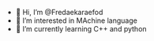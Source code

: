 - 👋 Hi, I’m @Fredaekaraefod
- 👀 I’m interested in MAchine language
- 🌱 I’m currently learning C++ and python

<!---
Fredaekaraefod/Fredaekaraefod is a ✨ special ✨ repository because its `README.md` (this file) appears on your GitHub profile.
You can click the Preview link to take a look at your changes.
--->
